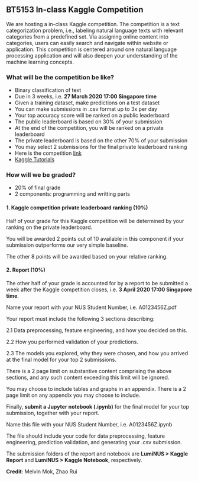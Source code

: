 ## BT5153 In-class Kaggle Competition

We are hosting a in-class Kaggle competition. The competition is a text categorization problem, i.e., labeling natural language texts with relevant categories from a predefined set. Via assigning online content into categories, users can easily search and navigate within website or application.  This competition is centered around one natural language processing application and will also deepen your understanding of the machine learning concepts. 

### What will be the competition be like?

- Binary classification of text
- Due in 3 weeks, i.e. **27 March 2020 17:00 Singapore time**
- Given a training dataset, make predictions on a test dataset
- You can make submissions in .csv format up to 3x per day
- Your top accuracy score will be ranked on a public leaderboard
- The public leaderboard is based on 30% of your submission
- At the end of the competition, you will be ranked on a private leaderboard
- The private leaderboard is based on the other 70% of your submission
- You may select 2 submissions for the final private leaderboard ranking
- Here is the competition [link](https://www.kaggle.com/t/80e91ed1c272434b8f88a06fa61f0556)
- [Kaggle Tutorials](kaggle_tutorial.zip)

### How will we be graded?

- 20% of final grade
- 2 components: programming and writting parts

#### 1. Kaggle competition private leaderboard ranking (10%)

Half of your grade for this Kaggle competition will be determined by your ranking on the private leaderboard.

You will be awarded 2 points out of 10 available in this component if your submission outperforms our very simple baseline.

The other 8 points will be awarded based on your relative ranking.

#### 2. Report (10%)

The other half of your grade is accounted for by a report to be submitted a week after the Kaggle competition closes, i.e. **3 April 2020 17:00 Singapore time**.

Name your report with your NUS Student Number, i.e. A0123456Z.pdf

Your report must include the following 3 sections describing:

2.1 Data preprocessing, feature engineering, and how you decided on this.

2.2 How you performed validation of your predictions.

2.3 The models you explored, why they were chosen, and how you arrived at the final model for your top 2 submissions.

There is a 2 page limit on substantive content comprising the above sections, and any such content exceeding this limit will be ignored.

You may choose to include tables and graphs in an appendix. There is a 2 page limit on any appendix you may choose to include. 

Finally, **submit a Jupyter notebook (.ipynb)** for the final model for your top submission, together with your report.

Name this file with your NUS Student Number, i.e. A0123456Z.ipynb

The file should include your code for data preprocessing, feature engineering, prediction validation, and generating your .csv submission. 

The submission folders of the report and notebook are **LumiNUS > Kaggle Report** and **LumiNUS > Kaggle Notebook**, respectively. 

**Credit**: Melvin Mok, Zhao Rui
